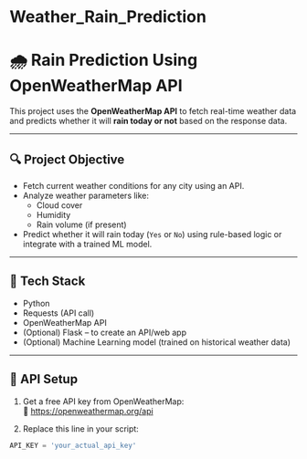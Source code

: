 # Weather_Rain_Prediction

# 🌧️ Rain Prediction Using OpenWeatherMap API

This project uses the **OpenWeatherMap API** to fetch real-time weather data and predicts whether it will **rain today or not** based on the response data.

---

## 🔍 Project Objective

- Fetch current weather conditions for any city using an API.
- Analyze weather parameters like:
  - Cloud cover
  - Humidity
  - Rain volume (if present)
- Predict whether it will rain today (`Yes` or `No`) using rule-based logic or integrate with a trained ML model.

---

## 🔧 Tech Stack

- Python
- Requests (API call)
- OpenWeatherMap API
- (Optional) Flask – to create an API/web app
- (Optional) Machine Learning model (trained on historical weather data)

---

## 🔑 API Setup

1. Get a free API key from OpenWeatherMap:  
   🔗 https://openweathermap.org/api

2. Replace this line in your script:

```python
API_KEY = 'your_actual_api_key'
